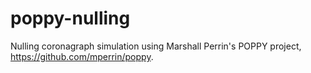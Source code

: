 poppy-nulling
=============

Nulling coronagraph simulation using Marshall Perrin's POPPY project, https://github.com/mperrin/poppy.
